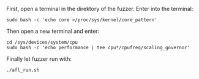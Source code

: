 First, open a terminal in the direktory of the fuzzer. Enter into the terminal:
~~~
sudo bash -c 'echo core >/proc/sys/kernel/core_pattern'
~~~
Then open a new terminal and enter:
~~~
cd /sys/devices/system/cpu
sudo bash -c 'echo performance | tee cpu*/cpufreq/scaling_governor'
~~~
Finally let fuzzer run with:
~~~
./afl_run.sh
~~~
